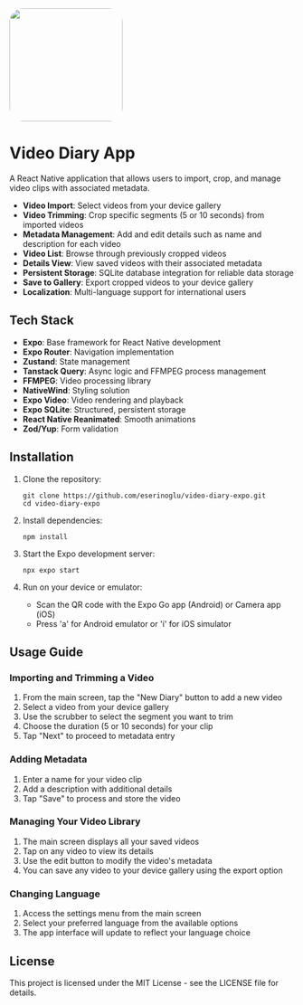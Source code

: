 <img src="https://github.com/user-attachments/assets/777ff08d-1db2-4d60-8f54-b2c4093ad69c" width="200" height="200" style="border-radius:24px"/>

# Video Diary App

A React Native application that allows users to import, crop, and manage video clips with associated metadata.


- **Video Import**: Select videos from your device gallery
- **Video Trimming**: Crop specific segments (5 or 10 seconds) from imported videos
- **Metadata Management**: Add and edit details such as name and description for each video
- **Video List**: Browse through previously cropped videos
- **Details View**: View saved videos with their associated metadata
- **Persistent Storage**: SQLite database integration for reliable data storage
- **Save to Gallery**: Export cropped videos to your device gallery
- **Localization**: Multi-language support for international users

## Tech Stack

- **Expo**: Base framework for React Native development
- **Expo Router**: Navigation implementation
- **Zustand**: State management
- **Tanstack Query**: Async logic and FFMPEG process management
- **FFMPEG**: Video processing library
- **NativeWind**: Styling solution
- **Expo Video**: Video rendering and playback
- **Expo SQLite**: Structured, persistent storage
- **React Native Reanimated**: Smooth animations
- **Zod/Yup**: Form validation

## Installation

1. Clone the repository:
   ```
   git clone https://github.com/eserinoglu/video-diary-expo.git
   cd video-diary-expo
   ```

2. Install dependencies:
   ```
   npm install
   ```
   
3. Start the Expo development server:
   ```
   npx expo start
   ```

4. Run on your device or emulator:
   - Scan the QR code with the Expo Go app (Android) or Camera app (iOS)
   - Press 'a' for Android emulator or 'i' for iOS simulator

## Usage Guide

### Importing and Trimming a Video

1. From the main screen, tap the "New Diary" button to add a new video
2. Select a video from your device gallery
3. Use the scrubber to select the segment you want to trim
4. Choose the duration (5 or 10 seconds) for your clip
5. Tap "Next" to proceed to metadata entry

### Adding Metadata

1. Enter a name for your video clip
2. Add a description with additional details
3. Tap "Save" to process and store the video

### Managing Your Video Library

1. The main screen displays all your saved videos
2. Tap on any video to view its details
3. Use the edit button to modify the video's metadata
4. You can save any video to your device gallery using the export option

### Changing Language

1. Access the settings menu from the main screen
2. Select your preferred language from the available options
3. The app interface will update to reflect your language choice


## License

This project is licensed under the MIT License - see the LICENSE file for details.
